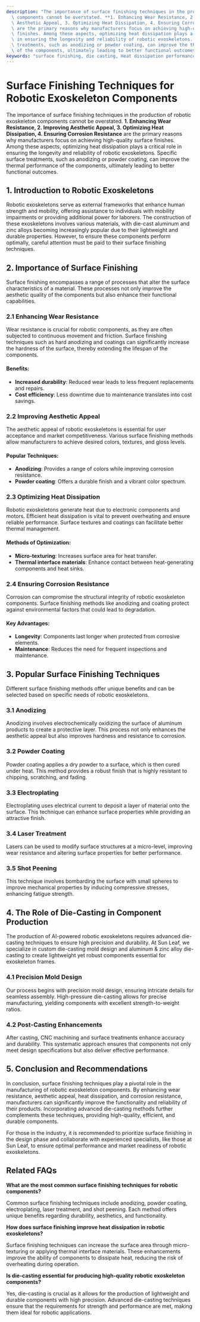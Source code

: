 ```yaml
---
description: "The importance of surface finishing techniques in the production of robotic exoskeleton\
  \ components cannot be overstated. **1. Enhancing Wear Resistance, 2. Improving\
  \ Aesthetic Appeal, 3. Optimizing Heat Dissipation, 4. Ensuring Corrosion Resistance**\
  \ are the primary reasons why manufacturers focus on achieving high-quality surface\
  \ finishes. Among these aspects, optimizing heat dissipation plays a critical role\
  \ in ensuring the longevity and reliability of robotic exoskeletons. Specific surface\
  \ treatments, such as anodizing or powder coating, can improve the thermal performance\
  \ of the components, ultimately leading to better functional outcomes."
keywords: "surface finishing, die casting, Heat dissipation performance, Die casting process"
---
```

# Surface Finishing Techniques for Robotic Exoskeleton Components

The importance of surface finishing techniques in the production of robotic exoskeleton components cannot be overstated. **1. Enhancing Wear Resistance, 2. Improving Aesthetic Appeal, 3. Optimizing Heat Dissipation, 4. Ensuring Corrosion Resistance** are the primary reasons why manufacturers focus on achieving high-quality surface finishes. Among these aspects, optimizing heat dissipation plays a critical role in ensuring the longevity and reliability of robotic exoskeletons. Specific surface treatments, such as anodizing or powder coating, can improve the thermal performance of the components, ultimately leading to better functional outcomes.

## **1. Introduction to Robotic Exoskeletons**

Robotic exoskeletons serve as external frameworks that enhance human strength and mobility, offering assistance to individuals with mobility impairments or providing additional power for laborers. The construction of these exoskeletons involves various materials, with die-cast aluminum and zinc alloys becoming increasingly popular due to their lightweight and durable properties. However, to ensure these components perform optimally, careful attention must be paid to their surface finishing techniques.

## **2. Importance of Surface Finishing**

Surface finishing encompasses a range of processes that alter the surface characteristics of a material. These processes not only improve the aesthetic quality of the components but also enhance their functional capabilities. 

### **2.1 Enhancing Wear Resistance**

Wear resistance is crucial for robotic components, as they are often subjected to continuous movement and friction. Surface finishing techniques such as hard anodizing and coatings can significantly increase the hardness of the surface, thereby extending the lifespan of the components. 

#### **Benefits:**
- **Increased durability**: Reduced wear leads to less frequent replacements and repairs.
- **Cost efficiency**: Less downtime due to maintenance translates into cost savings.

### **2.2 Improving Aesthetic Appeal**

The aesthetic appeal of robotic exoskeletons is essential for user acceptance and market competitiveness. Various surface finishing methods allow manufacturers to achieve desired colors, textures, and gloss levels. 

#### **Popular Techniques:**
- **Anodizing**: Provides a range of colors while improving corrosion resistance.
- **Powder coating**: Offers a durable finish and a vibrant color spectrum.

### **2.3 Optimizing Heat Dissipation**

Robotic exoskeletons generate heat due to electronic components and motors. Efficient heat dissipation is vital to prevent overheating and ensure reliable performance. Surface textures and coatings can facilitate better thermal management.

#### **Methods of Optimization:**
- **Micro-texturing**: Increases surface area for heat transfer.
- **Thermal interface materials**: Enhance contact between heat-generating components and heat sinks.

### **2.4 Ensuring Corrosion Resistance**

Corrosion can compromise the structural integrity of robotic exoskeleton components. Surface finishing methods like anodizing and coating protect against environmental factors that could lead to degradation.

#### **Key Advantages:**
- **Longevity**: Components last longer when protected from corrosive elements.
- **Maintenance**: Reduces the need for frequent inspections and maintenance.

## **3. Popular Surface Finishing Techniques**

Different surface finishing methods offer unique benefits and can be selected based on specific needs of robotic exoskeletons.

### **3.1 Anodizing**

Anodizing involves electrochemically oxidizing the surface of aluminum products to create a protective layer. This process not only enhances the aesthetic appeal but also improves hardness and resistance to corrosion.

### **3.2 Powder Coating**

Powder coating applies a dry powder to a surface, which is then cured under heat. This method provides a robust finish that is highly resistant to chipping, scratching, and fading.

### **3.3 Electroplating**

Electroplating uses electrical current to deposit a layer of material onto the surface. This technique can enhance surface properties while providing an attractive finish.

### **3.4 Laser Treatment**

Lasers can be used to modify surface structures at a micro-level, improving wear resistance and altering surface properties for better performance.

### **3.5 Shot Peening**

This technique involves bombarding the surface with small spheres to improve mechanical properties by inducing compressive stresses, enhancing fatigue strength.

## **4. The Role of Die-Casting in Component Production**

The production of AI-powered robotic exoskeletons requires advanced die-casting techniques to ensure high precision and durability. At Sun Leaf, we specialize in custom die-casting mold design and aluminum & zinc alloy die-casting to create lightweight yet robust components essential for exoskeleton frames. 

### **4.1 Precision Mold Design**

Our process begins with precision mold design, ensuring intricate details for seamless assembly. High-pressure die-casting allows for precise manufacturing, yielding components with excellent strength-to-weight ratios.

### **4.2 Post-Casting Enhancements**

After casting, CNC machining and surface treatments enhance accuracy and durability. This systematic approach ensures that components not only meet design specifications but also deliver effective performance.

## **5. Conclusion and Recommendations**

In conclusion, surface finishing techniques play a pivotal role in the manufacturing of robotic exoskeleton components. By enhancing wear resistance, aesthetic appeal, heat dissipation, and corrosion resistance, manufacturers can significantly improve the functionality and reliability of their products. Incorporating advanced die-casting methods further complements these techniques, providing high-quality, efficient, and durable components. 

For those in the industry, it is recommended to prioritize surface finishing in the design phase and collaborate with experienced specialists, like those at Sun Leaf, to ensure optimal performance and market readiness of robotic exoskeletons.

## Related FAQs

**What are the most common surface finishing techniques for robotic components?**

Common surface finishing techniques include anodizing, powder coating, electroplating, laser treatment, and shot peening. Each method offers unique benefits regarding durability, aesthetics, and functionality.

**How does surface finishing improve heat dissipation in robotic exoskeletons?**

Surface finishing techniques can increase the surface area through micro-texturing or applying thermal interface materials. These enhancements improve the ability of components to dissipate heat, reducing the risk of overheating during operation.

**Is die-casting essential for producing high-quality robotic exoskeleton components?**

Yes, die-casting is crucial as it allows for the production of lightweight and durable components with high precision. Advanced die-casting techniques ensure that the requirements for strength and performance are met, making them ideal for robotic applications.
